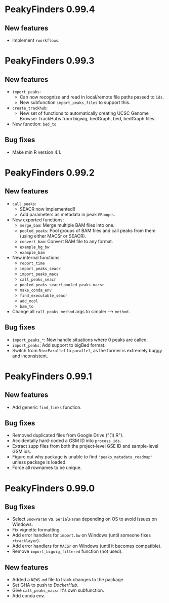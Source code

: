 # PeakyFinders 0.99.4

## New features

* Implement `rworkflows`.

# PeakyFinders 0.99.3

## New features

* `import_peaks`:
    - Can now recognize and read in local/remote file paths passed to `ids`.
    - New subfunction `import_peaks_files` to support this.
*  `create_trackhub`:
    - New set of functions to automatically creating UCSC Genome Browser TrackHubs from
    bigwig, bedGraph, bed, bedGraph files.
* New function: `bed_to`
    
## Bug fixes

* Make min R version 4.1.

# PeakyFinders 0.99.2

## New features

* `call_peaks`:
    - SEACR now implemented!!
    - Add parameters as metadata in peak `GRanges`.
* New exported functions:
    - `merge_bam`: Merge multiple BAM files into one.
    - `pooled_peaks`: Pool groups of BAM files and call peaks from them 
        (using either MACSr or SEACR).
    - `convert_bam`: Convert BAM file to any format.
    - `example_bg_bw`
    - `example_bam` 
* New internal functions:
    - `report_time`
    - `import_peaks_seacr`
    - `import_peaks_macs`
    - `call_peaks_seacr`
    - `pooled_peaks_seacr`/ `pooled_peaks_macsr` 
    - `make_conda_env`
    - `find_executable_seacr` 
    - `add_mcol` 
    - `bam_to`
* Change all `call_peaks_method` args to simpler --> `method`. 

## Bug fixes

- `import_peaks_*`: Now handle situations where 0 peaks are called.
- `import_peaks`: Add support to bigBed format. 
-  Switch from `BiocParallel` to `parallel`, 
    as the former is extremely buggy and inconsistent.

# PeakyFinders 0.99.1

## New features

* Add generic `find_links` function. 

## Bug fixes

* Removed duplicated files from Google Drive ("(1).R"). 
* Accidentally hard-coded a GSM ID into `process_ids`. 
* Extract supp files from both the project-level GSE ID and sample-level GSM ids.
* Figure out why package is unable to find `"peaks_metadata_roadmap"` unless package is loaded.
* Force all rownames to be unique. 

# PeakyFinders 0.99.0

## Bug fixes  

* Select `SnowParam` vs. `SerialParam` depending on OS to avoid issues on Windows. 
* Fix vignette formatting. 
* Add error handlers for `import.bw` on Windows 
(until someone fixes `rtracklayer`). 
* Add error handlers for `MACSr` on Windows (until it becomes compatible). 
* Remove `import_bigwig_filtered` function (not used). 

## New features 

* Added a `NEWS.md` file to track changes to the package.
* Set GHA to push to *DockerHub*.  
* Give `call_peaks_macsr` it's own subfunction. 
* Add conda env. 
